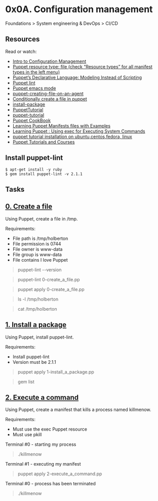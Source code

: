 # 0x0A. Configuration management
 Foundations > System engineering & DevOps > CI/CD

## Resources
Read or watch:

* [Intro to Configuration Management](https://www.digitalocean.com/community/tutorials/an-introduction-to-configuration-management)
* [Puppet resource type: file (check “Resource types” for all manifest types in the left menu)](https://puppet.com/docs/puppet/3.8/types/file.html)
* [Puppet’s Declarative Language: Modeling Instead of Scripting](https://puppet.com/blog/puppets-declarative-language-modeling-instead-of-scripting/)
* [Puppet lint](http://puppet-lint.com/)
* [Puppet emacs mode](https://github.com/voxpupuli/puppet-mode)
* [puppet-creating-file-on-an-agent](https://stackoverflow.com/questions/54680582/puppet-creating-file-on-an-agent)
* [Conditionally create a file in puppet](http://ryanuber.com/04-17-2010/conditional-file-creation-puppet.html)
* [install-package](https://www.puppetcookbook.com/posts/install-package.html)
* [PuppetTutorial](https://blog.example42.com/tutorials/PuppetTutorial/#slide-48)
* [puppet-tutorial](https://www.tutorialandexample.com/puppet-tutorial)
* [Puppet CookBook](https://www.puppetcookbook.com/posts/install-basic-docker-daemon.html)
* [Learning Puppet Manifests files with Examples](https://www.youtube.com/watch?v=fToNBS9yxw8)
* [Learning Puppet : Using exec for Executing System Commands ](https://www.youtube.com/watch?v=42PGr9gQbko)
* [puppet tutorial installation on ubuntu,centos,fedora, linux](https://www.youtube.com/watch?v=j4331uoHIR8&list=PLrUFyg1unBb-mkbm_cWwHd0ziigVK2tzj&index=3)
* [Puppet Tutorials and Courses](https://hackr.io/tutorials/learn-puppet)




## Install puppet-lint
```
$ apt-get install -y ruby
$ gem install puppet-lint -v 2.1.1
```

## Tasks

## [0. Create a file](./0-create_a_file.pp)
  Using Puppet, create a file in /tmp.

Requirements:

* File path is /tmp/holberton
* File permission is 0744
* File owner is www-data
* File group is www-data
* File contains I love Puppet
> puppet-lint --version

> puppet-lint 0-create_a_file.pp

> puppet apply 0-create_a_file.pp

> ls -l /tmp/holberton

> cat /tmp/holberton

## [1. Install a package](./1-install_a_package.pp)
  Using Puppet, install puppet-lint.

Requirements:

* Install puppet-lint
* Version must be 2.1.1
> puppet apply 1-install_a_package.pp

> gem list

## [2. Execute a command](./2-execute_a_command.pp)
  Using Puppet, create a manifest that kills a process named killmenow.

Requirements:

* Must use the exec Puppet resource
* Must use pkill

Terminal #0 - starting my process

> ./killmenow

Terminal #1 - executing my manifest

> puppet apply 2-execute_a_command.pp

Terminal #0 - process has been terminated

> ./killmenow

